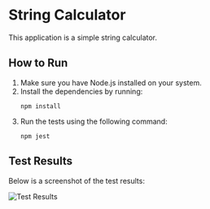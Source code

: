 # String Calculator

This application is a simple string calculator.

## How to Run

1. Make sure you have Node.js installed on your system.
2. Install the dependencies by running:
    ```
    npm install
    ```
3. Run the tests using the following command:
    ```
    npm jest
    ```
 ## Test Results

Below is a screenshot of the test results:

![Test Results](https://github.com/user-attachments/assets/d6f1ebb5-1a3f-44c2-8cdd-e533c713a5e9)

